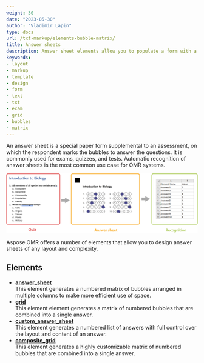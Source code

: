 ```yaml
---
weight: 30
date: "2023-05-30"
author: "Vladimir Lapin"
type: docs
url: /txt-markup/elements-bubble-matrix/
title: Answer sheets
description: Answer sheet elements allow you to populate a form with a grid of bubbles representing answers to an exam, test, or assessment.
keywords:
- layout
- markup
- template
- design
- form
- text
- txt
- exam
- grid
- bubbles
- matrix
---
```


An answer sheet is a special paper form supplemental to an assessment, on which the respondent marks the bubbles to answer the questions. It is commonly used for exams, quizzes, and tests. Automatic recognition of answer sheets is the most common use case for OMR systems.

![Filled answer sheet](answer-sheets.png)

Aspose.OMR offers a number of elements that allow you to design answer sheets of any layout and complexity.

## Elements

- [**answer_sheet**](/omr/txt-markup/answer_sheet/)  
  This element generates a numbered matrix of bubbles arranged in multiple columns to make more efficient use of space.
- [**grid**](/omr/txt-markup/grid/)  
  This element element generates a matrix of numbered bubbles that are combined into a single answer.
- [**custom_answer_sheet**](/omr/txt-markup/custom_answer_sheet/)  
  This element generates a numbered list of answers with full control over the layout and content of an answer.
- [**composite_grid**](/omr/txt-markup/composite_grid/)  
  This element generates a highly customizable matrix of numbered bubbles that are combined into a single answer.
